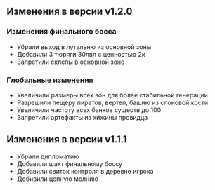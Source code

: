 ##  Изменения в версии v1.2.0
### Изменения финального босса
- Убрали выход в лутальню из основной зоны
- Добавили 3 тюряги 30лвл с ценностью 2к
- Запретили склепы в основной зоне 
### Глобальные изменения
- Увеличили размеры всех зон для более стабильной генерации
- Разрешили пещеру пиратов, вертеп, башню из слоновой кости
- Увеличили частоту всех банков существ до 100
- Запретили артефакты из хижины провидца
  

##  Изменения в версии v1.1.1

- Убрали дипломатию
- Добавили шахт финальному боссу
- Добавили свиток контроля в деревне игрока
- Добивили цепную молнию
